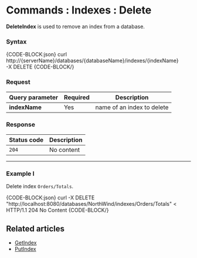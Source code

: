 # Commands : Indexes : Delete

**DeleteIndex** is used to remove an index from a database.

### Syntax

{CODE-BLOCK:json}
curl \
	http://{serverName}/databases/{databaseName}/indexes/{indexName} \
	-X DELETE 
{CODE-BLOCK/}

### Request

| Query parameter | Required | Description  |
| ------------- | -- | ---- |
| **indexName** | Yes | name of an index to delete |

### Response

| Status code | Description |
| ----------- | - |
| `204` | No content |

<hr />

### Example I

Delete index `Orders/Totals`.

{CODE-BLOCK:json}
curl -X DELETE "http://localhost:8080/databases/NorthWind/indexes/Orders/Totals" 
< HTTP/1.1 204 No Content
{CODE-BLOCK/}


## Related articles

- [GetIndex](../../../client-api/commands/indexes/get)  
- [PutIndex](../../../client-api/commands/indexes/put)  